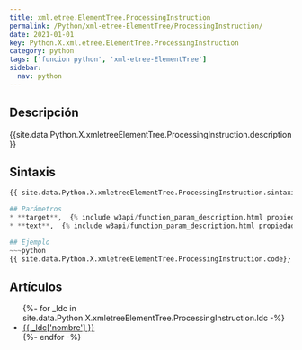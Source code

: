```yaml
---
title: xml.etree.ElementTree.ProcessingInstruction
permalink: /Python/xml-etree-ElementTree/ProcessingInstruction/
date: 2021-01-01
key: Python.X.xml.etree.ElementTree.ProcessingInstruction
category: python
tags: ['funcion python', 'xml-etree-ElementTree']
sidebar: 
  nav: python
---
```


## Descripción
{{site.data.Python.X.xmletreeElementTree.ProcessingInstruction.description }}

## Sintaxis
~~~python
{{ site.data.Python.X.xmletreeElementTree.ProcessingInstruction.sintaxis }}~~~

## Parámetros
* **target**,  {% include w3api/function_param_description.html propiedad=site.data.Python.X.xml.etree.ElementTree.ProcessingInstruction valor="target" %}
* **text**,  {% include w3api/function_param_description.html propiedad=site.data.Python.X.xml.etree.ElementTree.ProcessingInstruction valor="text" %}

## Ejemplo
~~~python
{{ site.data.Python.X.xmletreeElementTree.ProcessingInstruction.code}}
~~~

## Artículos
<ul>
{%- for _ldc in site.data.Python.X.xmletreeElementTree.ProcessingInstruction.ldc -%}
   <li>
       <a href="{{_ldc['url'] }}">{{ _ldc['nombre'] }}</a>
   </li>
{%- endfor -%}
</ul>

